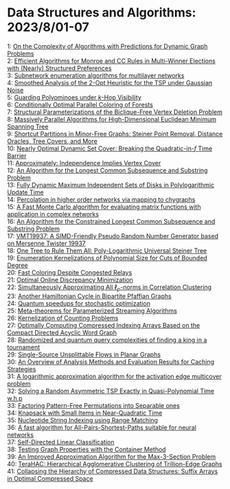 # Data Structures and Algorithms: 2023/8/01-07  
1: [On the Complexity of Algorithms with Predictions for Dynamic Graph  Problems](https://doi.org/10.48550/arXiv.2307.16771)  
2: [Efficient Algorithms for Monroe and CC Rules in Multi-Winner Elections  with (Nearly) Structured Preferences](https://doi.org/10.48550/arXiv.2307.16864)  
3: [Subnetwork enumeration algorithms for multilayer networks](https://doi.org/10.48550/arXiv.2308.00083)  
4: [Smoothed Analysis of the 2-Opt Heuristic for the TSP under Gaussian  Noise](https://doi.org/10.48550/arXiv.2308.00306)  
5: [Guarding Polyominoes under $k$-Hop Visibility](https://doi.org/10.48550/arXiv.2308.00334)  
6: [Conditionally Optimal Parallel Coloring of Forests](https://doi.org/10.48550/arXiv.2308.00355)  
7: [Structural Parameterizations of the Biclique-Free Vertex Deletion  Problem](https://doi.org/10.48550/arXiv.2308.00501)  
8: [Massively Parallel Algorithms for High-Dimensional Euclidean Minimum  Spanning Tree](https://doi.org/10.48550/arXiv.2308.00503)  
9: [Shortcut Partitions in Minor-Free Graphs: Steiner Point Removal,  Distance Oracles, Tree Covers, and More](https://doi.org/10.48550/arXiv.2308.00555)  
10: [Nearly Optimal Dynamic Set Cover: Breaking the Quadratic-in-$f$ Time  Barrier](https://doi.org/10.48550/arXiv.2308.00793)  
11: [Approximately: Independence Implies Vertex Cover](https://doi.org/10.48550/arXiv.2308.00840)  
12: [An Algorithm for the Longest Common Subsequence and Substring Problem](https://doi.org/10.48550/arXiv.2308.00925)  
13: [Fully Dynamic Maximum Independent Sets of Disks in Polylogarithmic  Update Time](https://doi.org/10.48550/arXiv.2308.00979)  
14: [Percolation in higher order networks via mapping to chygraphs](https://doi.org/10.48550/arXiv.2308.00987)  
15: [A Fast Monte Carlo algorithm for evaluating matrix functions with  application in complex networks](https://doi.org/10.48550/arXiv.2308.01037)  
16: [An Algorithm for the Constrained Longest Common Subsequence and  Substring Problem](https://doi.org/10.48550/arXiv.2308.01322)  
17: [VMT19937: A SIMD-Friendly Pseudo Random Number Generator based on  Mersenne Twister 19937](https://doi.org/10.48550/arXiv.2309.16682)  
18: [One Tree to Rule Them All: Poly-Logarithmic Universal Steiner Tree](https://doi.org/10.48550/arXiv.2308.01199)  
19: [Enumeration Kernelizations of Polynomial Size for Cuts of Bounded Degree](https://doi.org/10.48550/arXiv.2308.01286)  
20: [Fast Coloring Despite Congested Relays](https://doi.org/10.48550/arXiv.2308.01359)  
21: [Optimal Online Discrepancy Minimization](https://doi.org/10.48550/arXiv.2308.01406)  
22: [Simultaneously Approximating All $\ell_p$-norms in Correlation  Clustering](https://doi.org/10.48550/arXiv.2308.01534)  
23: [Another Hamiltonian Cycle in Bipartite Pfaffian Graphs](https://doi.org/10.48550/arXiv.2308.01574)  
24: [Quantum speedups for stochastic optimization](https://doi.org/10.48550/arXiv.2308.01582)  
25: [Meta-theorems for Parameterized Streaming Algorithms](https://doi.org/10.48550/arXiv.2308.01598)  
26: [Kernelization of Counting Problems](https://doi.org/10.48550/arXiv.2308.02188)  
27: [Optimally Computing Compressed Indexing Arrays Based on the Compact  Directed Acyclic Word Graph](https://doi.org/10.48550/arXiv.2308.02269)  
28: [Randomized and quantum query complexities of finding a king in a  tournament](https://doi.org/10.48550/arXiv.2308.02472)  
29: [Single-Source Unsplittable Flows in Planar Graphs](https://doi.org/10.48550/arXiv.2308.02651)  
30: [An Overview of Analysis Methods and Evaluation Results for Caching  Strategies](https://doi.org/10.48550/arXiv.2308.02875)  
31: [A logarithmic approximation algorithm for the activation edge multicover  problem](https://doi.org/10.48550/arXiv.2308.02901)  
32: [Solving a Random Asymmetric TSP Exactly in Quasi-Polynomial Time w.h.p](https://doi.org/10.48550/arXiv.2308.02946)  
33: [Factoring Pattern-Free Permutations into Separable ones](https://doi.org/10.48550/arXiv.2308.02981)  
34: [Knapsack with Small Items in Near-Quadratic Time](https://doi.org/10.48550/arXiv.2308.03075)  
35: [Nucleotide String Indexing using Range Matching](https://doi.org/10.48550/arXiv.2308.03804)  
36: [A fast algorithm for All-Pairs-Shortest-Paths suitable for neural  networks](https://doi.org/10.48550/arXiv.2308.07403)  
37: [Self-Directed Linear Classification](https://doi.org/10.48550/arXiv.2308.03142)  
38: [Testing Graph Properties with the Container Method](https://doi.org/10.48550/arXiv.2308.03289)  
39: [An Improved Approximation Algorithm for the Max-$3$-Section Problem](https://doi.org/10.48550/arXiv.2308.03516)  
40: [TeraHAC: Hierarchical Agglomerative Clustering of Trillion-Edge Graphs](https://doi.org/10.48550/arXiv.2308.03578)  
41: [Collapsing the Hierarchy of Compressed Data Structures: Suffix Arrays in  Optimal Compressed Space](https://doi.org/10.48550/arXiv.2308.03635)  